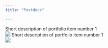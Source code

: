 ```yaml
---
title: "Postdocs"

---
```

Short description of portfolio item number 1<br/><img src='/images/500x300.png'>
Short description of portfolio item number 1<br/><img src='/images/500x300.png'>

